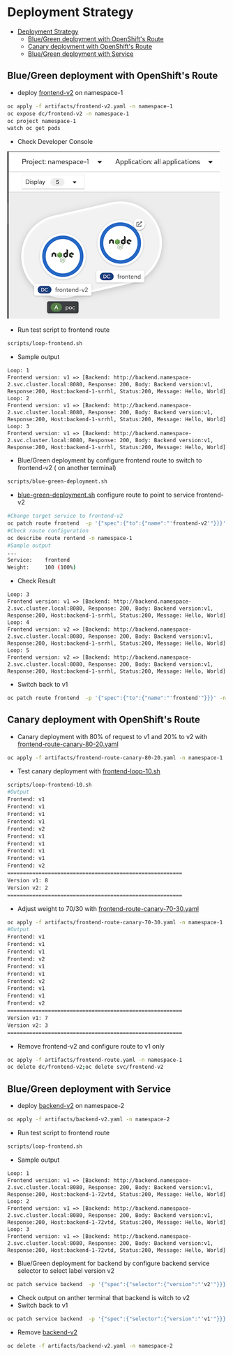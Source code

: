 # Deployment Strategy
<!-- TOC -->

- [Deployment Strategy](#deployment-strategy)
  - [Blue/Green deployment with OpenShift's Route](#bluegreen-deployment-with-openshifts-route)
  - [Canary deployment with OpenShift's Route](#canary-deployment-with-openshifts-route)
  - [Blue/Green deployment with Service](#bluegreen-deployment-with-service)

<!-- /TOC -->

## Blue/Green deployment with OpenShift's Route
- deploy [frontend-v2](artifacts/frontend-v2.yaml) on namespace-1
```bash
oc apply -f artifacts/frontend-v2.yaml -n namespace-1
oc expose dc/frontend-v2 -n namespace-1
oc project namespace-1
watch oc get pods
```
- Check Developer Console

![Developer Console Frontend Project](images/developer-console-blue-green.png)

- Run test script to frontend route
```bash
scripts/loop-frontend.sh
```
- Sample output
```log
Loop: 1
Frontend version: v1 => [Backend: http://backend.namespace-2.svc.cluster.local:8080, Response: 200, Body: Backend version:v1, Response:200, Host:backend-1-srrhl, Status:200, Message: Hello, World]
Loop: 2
Frontend version: v1 => [Backend: http://backend.namespace-2.svc.cluster.local:8080, Response: 200, Body: Backend version:v1, Response:200, Host:backend-1-srrhl, Status:200, Message: Hello, World]
Loop: 3
Frontend version: v1 => [Backend: http://backend.namespace-2.svc.cluster.local:8080, Response: 200, Body: Backend version:v1, Response:200, Host:backend-1-srrhl, Status:200, Message: Hello, World]
```
- Blue/Green deployment by configure frontend route to switch to frontend-v2 ( on another terminal)
```bash
scripts/blue-green-deployment.sh
```
- [blue-green-deployment.sh](blue-green-deployment.sh) configure route to point to service frontend-v2
```bash
#Change target service to frontend-v2
oc patch route frontend  -p '{"spec":{"to":{"name":"'frontend-v2'"}}}' -n namespace-1
#Check route configuration
oc describe route rontend -n namespace-1
#Sample output
...
Service:	frontend
Weight:		100 (100%)
```

<!-- Check Developer Console that route is point to frontend-v2

![Developer Console Frontend Project](images/developer-console-blue-green-v2.png) -->

- Check Result
```log
Loop: 3
Frontend version: v1 => [Backend: http://backend.namespace-2.svc.cluster.local:8080, Response: 200, Body: Backend version:v1, Response:200, Host:backend-1-srrhl, Status:200, Message: Hello, World]
Loop: 4
Frontend version: v2 => [Backend: http://backend.namespace-2.svc.cluster.local:8080, Response: 200, Body: Backend version:v1, Response:200, Host:backend-1-srrhl, Status:200, Message: Hello, World]
Loop: 5
Frontend version: v2 => [Backend: http://backend.namespace-2.svc.cluster.local:8080, Response: 200, Body: Backend version:v1, Response:200, Host:backend-1-srrhl, Status:200, Message: Hello, World]
```
- Switch back to v1
```bash
oc patch route frontend  -p '{"spec":{"to":{"name":"'frontend'"}}}' -n namespace-1
```

## Canary deployment with OpenShift's Route
- Canary deployment with 80% of request to v1 and 20% to v2 with [frontend-route-canary-80-20.yaml](artifacts/frontend-route-canary-80-20.yaml)
```bash
oc apply -f artifacts/frontend-route-canary-80-20.yaml -n namespace-1
```
- Test canary deployment with [frontend-loop-10.sh](scripts/loop-frontend-10.sh)
```bash
scripts/loop-frontend-10.sh
#Output
Frontend: v1
Frontend: v1
Frontend: v1
Frontend: v1
Frontend: v2
Frontend: v1
Frontend: v1
Frontend: v1
Frontend: v1
Frontend: v2
========================================================
Version v1: 8
Version v2: 2
========================================================
```
- Adjust weight to 70/30 with [frontend-route-canary-70-30.yaml](artifacts/frontend-route-canary-70-30.yaml)
```bash
oc apply -f artifacts/frontend-route-canary-70-30.yaml -n namespace-1
#Output
Frontend: v1
Frontend: v1
Frontend: v1
Frontend: v2
Frontend: v1
Frontend: v1
Frontend: v2
Frontend: v1
Frontend: v1
Frontend: v2
========================================================
Version v1: 7
Version v2: 3
========================================================
```
- Remove frontend-v2 and configure route to v1 only
```bash
oc apply -f artifacts/frontend-route.yaml -n namespace-1
oc delete dc/frontend-v2;oc delete svc/frontend-v2
```

## Blue/Green deployment with Service

- deploy [backend-v2](artifacts/backend-v2.yaml) on namespace-2
```bash
oc apply -f artifacts/backend-v2.yaml -n namespace-2
```
- Run test script to frontend route
```bash
scripts/loop-frontend.sh
```
- Sample output
```log
Loop: 1
Frontend version: v1 => [Backend: http://backend.namespace-2.svc.cluster.local:8080, Response: 200, Body: Backend version:v1, Response:200, Host:backend-1-72vtd, Status:200, Message: Hello, World]
Loop: 2
Frontend version: v1 => [Backend: http://backend.namespace-2.svc.cluster.local:8080, Response: 200, Body: Backend version:v1, Response:200, Host:backend-1-72vtd, Status:200, Message: Hello, World]
Loop: 3
Frontend version: v1 => [Backend: http://backend.namespace-2.svc.cluster.local:8080, Response: 200, Body: Backend version:v1, Response:200, Host:backend-1-72vtd, Status:200, Message: Hello, World]
```
- Blue/Green deployment for backend by configure backend service selector to select label version v2
```bash
oc patch service backend  -p '{"spec":{"selector":{"version":"'v2'"}}}' -n namespace-2
```
- Check output on anther terminal that backend is witch to v2
- Switch back to v1
```bash
oc patch service backend  -p '{"spec":{"selector":{"version":"'v1'"}}}' -n namespace-2
```
- Remove [backend-v2](artifacts/backend-v2.yaml) 
```bash
oc delete -f artifacts/backend-v2.yaml -n namespace-2
```

<!-- #### Canary deployment
Canary deployment for service is supported by Serverless or Service Mesh. Following steps demonstrate for Serverless

- Deploy backend with Serverless
```bash
kn service create backend --namespace namespace-2 --revision-name=backend-v1 --image quay.io/voravitl/backend-native:v1
```
- Test
```bash

``` -->


